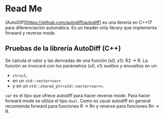 # Read Me

[AutoDiff][https://github.com/autodiff/autodiff] es una librería en C++17 para diferenciación automática. Es un header only library que implementa forward y reverse mode.

## Pruebas de la librería AutoDiff (C++)

Se calcula el valor y las derivadas de una función (x0, x1): R2 -> R.
La función se invocará con los parámetros (x0, x1) sueltos y envueltos en un:
- `struct`,
- en un `std::vector<var>`
- y en un `std::shared_ptr<std::vector<var>>`.

`var` es el tipo que ofrece autodiff para hacer reverse mode. Para hacer forward mode se utiliza el tipo `dual`.
Como es usual autodiff en general recomienda forward para funciones R -> Rn y reverse para funciones Rn -> R.

